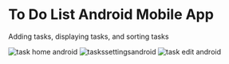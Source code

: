 # To Do List Android Mobile App
Adding tasks, displaying tasks, and sorting tasks

![task home android](https://github.com/steven123ho/toDoList/assets/110568734/3ba673d0-651c-4bde-95eb-f4102b776119) 
![taskssettingsandroid](https://github.com/steven123ho/toDoList/assets/110568734/2530063d-9897-4652-a541-c5f34c0ff415) 
![task edit android](https://github.com/steven123ho/toDoList/assets/110568734/4a8f2e4d-ad2d-4d52-90c4-85d572d174a9)
